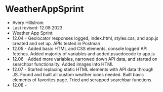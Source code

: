 # WeatherAppSprint
+ Avery Hillstrom
+ Last revised: 12.08.2023
+ Weather App Sprint
+ 12.04 - Geolocator responses logged, index.html, styles.css, and app.js created and set up. APIs tested in Postman
+ 12.05 - Added basic HTML and CSS elements, console logged API fetches. Added majority of variables and added psuedocode to app.js
+ 12.06 - Added more variables, narrowed down API data, and started on searchbar functionality. Added images into HTML
+ 12.07 - Started replacing static HTML elements with API data through JS. Found and built all custom weather icons needed. Built basic elements of favorites page. Tried and scrapped searchbar functions.
+ 12.08 - 
